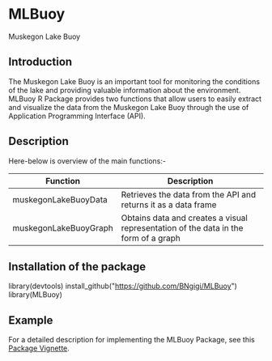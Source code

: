 # MLBuoy

Muskegon Lake Buoy

## Introduction

The Muskegon Lake Buoy is an important tool for monitoring the conditions of the lake and providing valuable information about the environment. MLBuoy R Package provides two functions that allow users to easily extract and visualize the data from the Muskegon Lake Buoy through the use of Application Programming Interface (API).

## Description
Here-below is overview of the main functions:-

| Function | Description |
|----------|----------|
| muskegonLakeBuoyData | Retrieves the data from the API and returns it as a data frame |
| muskegonLakeBuoyGraph | Obtains data and creates a visual representation of the data in the form of a graph |

## Installation of the package
 library(devtools)
 install_github("https://github.com/BNgigi/MLBuoy")
 library(MLBuoy)

## Example
For a detailed description for implementing the MLBuoy Package, see this [Package Vignette](https://bngigi.github.io/UMAPgp-R-Package/articles/umapgp-vignette.html).
